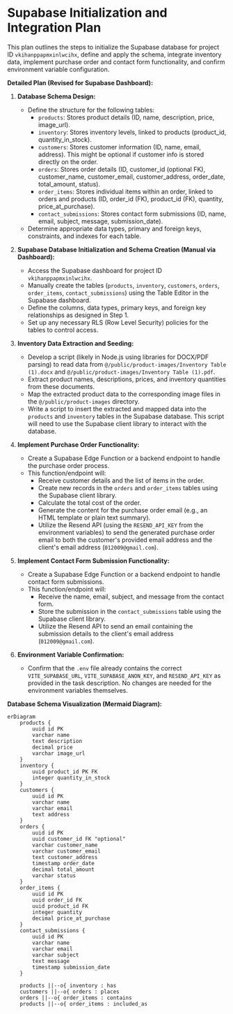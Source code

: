 # Supabase Initialization and Integration Plan

This plan outlines the steps to initialize the Supabase database for project ID `vkihanppapmxinlwcihx`, define and apply the schema, integrate inventory data, implement purchase order and contact form functionality, and confirm environment variable configuration.

**Detailed Plan (Revised for Supabase Dashboard):**

1.  **Database Schema Design:**
    *   Define the structure for the following tables:
        *   `products`: Stores product details (ID, name, description, price, image\_url).
        *   `inventory`: Stores inventory levels, linked to products (product\_id, quantity\_in\_stock).
        *   `customers`: Stores customer information (ID, name, email, address). This might be optional if customer info is stored directly on the order.
        *   `orders`: Stores order details (ID, customer\_id (optional FK), customer\_name, customer\_email, customer\_address, order\_date, total\_amount, status).
        *   `order_items`: Stores individual items within an order, linked to orders and products (ID, order\_id (FK), product\_id (FK), quantity, price\_at\_purchase).
        *   `contact_submissions`: Stores contact form submissions (ID, name, email, subject, message, submission\_date).
    *   Determine appropriate data types, primary and foreign keys, constraints, and indexes for each table.

2.  **Supabase Database Initialization and Schema Creation (Manual via Dashboard):**
    *   Access the Supabase dashboard for project ID `vkihanppapmxinlwcihx`.
    *   Manually create the tables (`products`, `inventory`, `customers`, `orders`, `order_items`, `contact_submissions`) using the Table Editor in the Supabase dashboard.
    *   Define the columns, data types, primary keys, and foreign key relationships as designed in Step 1.
    *   Set up any necessary RLS (Row Level Security) policies for the tables to control access.

3.  **Inventory Data Extraction and Seeding:**
    *   Develop a script (likely in Node.js using libraries for DOCX/PDF parsing) to read data from `@/public/product-images/Inventory Table (1).docx` and `@/public/product-images/Inventory Table (1).pdf`.
    *   Extract product names, descriptions, prices, and inventory quantities from these documents.
    *   Map the extracted product data to the corresponding image files in the `@/public/product-images` directory.
    *   Write a script to insert the extracted and mapped data into the `products` and `inventory` tables in the Supabase database. This script will need to use the Supabase client library to interact with the database.

4.  **Implement Purchase Order Functionality:**
    *   Create a Supabase Edge Function or a backend endpoint to handle the purchase order process.
    *   This function/endpoint will:
        *   Receive customer details and the list of items in the order.
        *   Create new records in the `orders` and `order_items` tables using the Supabase client library.
        *   Calculate the total cost of the order.
        *   Generate the content for the purchase order email (e.g., an HTML template or plain text summary).
        *   Utilize the Resend API (using the `RESEND_API_KEY` from the environment variables) to send the generated purchase order email to both the customer's provided email address and the client's email address (`012009@gmail.com`).

5.  **Implement Contact Form Submission Functionality:**
    *   Create a Supabase Edge Function or a backend endpoint to handle contact form submissions.
    *   This function/endpoint will:
        *   Receive the name, email, subject, and message from the contact form.
        *   Store the submission in the `contact_submissions` table using the Supabase client library.
        *   Utilize the Resend API to send an email containing the submission details to the client's email address (`012009@gmail.com`).

6.  **Environment Variable Confirmation:**
    *   Confirm that the `.env` file already contains the correct `VITE_SUPABASE_URL`, `VITE_SUPABASE_ANON_KEY`, and `RESEND_API_KEY` as provided in the task description. No changes are needed for the environment variables themselves.

**Database Schema Visualization (Mermaid Diagram):**

```mermaid
erDiagram
    products {
        uuid id PK
        varchar name
        text description
        decimal price
        varchar image_url
    }
    inventory {
        uuid product_id PK FK
        integer quantity_in_stock
    }
    customers {
        uuid id PK
        varchar name
        varchar email
        text address
    }
    orders {
        uuid id PK
        uuid customer_id FK "optional"
        varchar customer_name
        varchar customer_email
        text customer_address
        timestamp order_date
        decimal total_amount
        varchar status
    }
    order_items {
        uuid id PK
        uuid order_id FK
        uuid product_id FK
        integer quantity
        decimal price_at_purchase
    }
    contact_submissions {
        uuid id PK
        varchar name
        varchar email
        varchar subject
        text message
        timestamp submission_date
    }

    products ||--o{ inventory : has
    customers ||--o{ orders : places
    orders ||--o{ order_items : contains
    products ||--o{ order_items : included_as